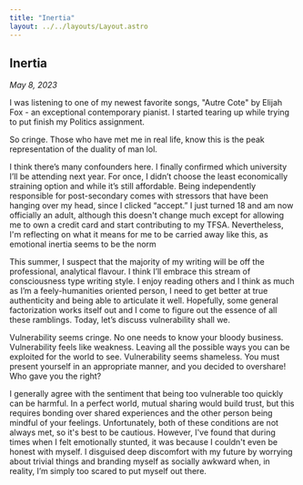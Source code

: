 ```yaml
---
title: "Inertia"
layout: ../../layouts/Layout.astro
---
```


<h2> Inertia </h2>
<p><i>May 8, 2023</i></p>

I was listening to one of my newest favorite songs, "Autre Cote" by Elijah Fox - an exceptional contemporary pianist. I started tearing up while trying to put finish my Politics assignment. 

So cringe. Those who have met me in real life, know this is the peak representation of the duality of man lol. 

I think there’s many confounders here. I finally confirmed which university I’ll be attending next year. For once, I didn’t choose the least economically straining option and while it’s still affordable. Being independently responsible for post-secondary comes with stressors that have been hanging over my head, since I clicked “accept.” I just turned 18 and am now officially an adult, although this doesn't change much except for allowing me to own a credit card and start contributing to my TFSA. Nevertheless, I'm reflecting on what it means for me to be carried away like this, as emotional inertia seems to be the norm

This summer, I suspect that the majority of my writing will be off the professional, analytical flavour. I think I’ll embrace this stream of consciousness type writing style. I enjoy reading others and I think as much as I’m a feely-humanities oriented person, I need to get better at true authenticity and being able to articulate it well. Hopefully, some general factorization works itself out and I come to figure out the essence of all these ramblings. Today, let’s discuss vulnerability shall we.

Vulnerability seems cringe. No one needs to know your bloody business. Vulnerability feels like weakness. Leaving all the possible ways you can be exploited for the world to see. Vulnerability seems shameless. You must present yourself in an appropriate manner, and you decided to overshare! Who gave you the right?

I generally agree with the sentiment that being too vulnerable too quickly can be harmful. In a perfect world, mutual sharing would build trust, but this requires bonding over shared experiences and the other person being mindful of your feelings. Unfortunately, both of these conditions are not always met, so it's best to be cautious. However, I've found that during times when I felt emotionally stunted, it was because I couldn't even be honest with myself. I disguised deep discomfort with my future by worrying about trivial things and branding myself as socially awkward when, in reality, I’m simply too scared to put myself out there.


